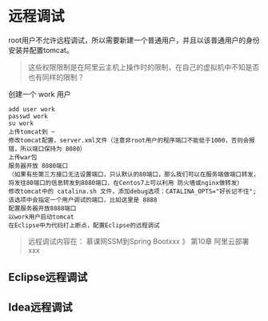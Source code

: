 # 远程调试



root用户不允许远程调试，所以需要新建一个普通用户，并且以该普通用户的身份安装并配置tomcat。

> 这些权限限制是在阿里云主机上操作时的限制，在自己的虚拟机中不知是否也有同样的限制？

创建一个 work 用户

```
add user work
passwd work
su work
上传tomcat到 ~
修改tomcat配置，server.xml文件（注意非root用户的程序端口不能低于1000，否则会报错，所以端口保持为 8080）
上传war包
服务器开放 8080端口
（如果有些第三方接口无法设置端口，只认默认的80端口，那么我们可以在服务端做端口转发，将发往80端口的信息转发到8080端口，在Centos7上可以利用 防火墙或nginx做转发）
修改tomcat中的 catalina.sh 文件，添加debug选项：CATALINA_OPTS="好长记不住";该选项中会指定一个用户调试的端口，比如这里是 8888
配置服务器开放8888端口
以work用户启动tomcat
在Eclipse中为代码打上断点，配置Eclipse的远程调试

```



> 远程调试内容在： 慕课网SSM到Spring Bootxxx  》 第10章 阿里云部署xxx 





## Eclipse远程调试









## Idea远程调试







